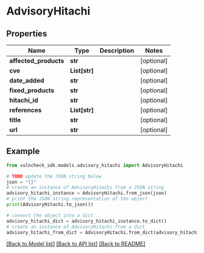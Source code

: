 # AdvisoryHitachi


## Properties

Name | Type | Description | Notes
------------ | ------------- | ------------- | -------------
**affected_products** | **str** |  | [optional] 
**cve** | **List[str]** |  | [optional] 
**date_added** | **str** |  | [optional] 
**fixed_products** | **str** |  | [optional] 
**hitachi_id** | **str** |  | [optional] 
**references** | **List[str]** |  | [optional] 
**title** | **str** |  | [optional] 
**url** | **str** |  | [optional] 

## Example

```python
from vulncheck_sdk.models.advisory_hitachi import AdvisoryHitachi

# TODO update the JSON string below
json = "{}"
# create an instance of AdvisoryHitachi from a JSON string
advisory_hitachi_instance = AdvisoryHitachi.from_json(json)
# print the JSON string representation of the object
print(AdvisoryHitachi.to_json())

# convert the object into a dict
advisory_hitachi_dict = advisory_hitachi_instance.to_dict()
# create an instance of AdvisoryHitachi from a dict
advisory_hitachi_from_dict = AdvisoryHitachi.from_dict(advisory_hitachi_dict)
```
[[Back to Model list]](../README.md#documentation-for-models) [[Back to API list]](../README.md#documentation-for-api-endpoints) [[Back to README]](../README.md)


